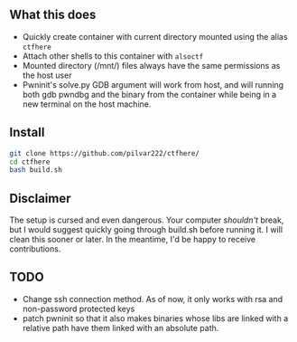 ## What this does
* Quickly create container with current directory mounted using the alias `ctfhere`
* Attach other shells to this container with `alsoctf`
* Mounted directory (/mnt/) files always have the same permissions as the host user
* Pwninit's solve.py GDB argument will work from host, and will running both gdb pwndbg and the binary from the container while being in a new terminal on the host machine.

## Install
```bash
git clone https://github.com/pilvar222/ctfhere/
cd ctfhere
bash build.sh
```

## Disclaimer

The setup is cursed and even dangerous. Your computer *shouldn't* break, but I would suggest quickly going through build.sh before running it. I will clean this sooner or later. In the meantime, I'd be happy to receive contributions.

## TODO

* Change ssh connection method. As of now, it only works with rsa and non-password protected keys
* patch pwninit so that it also makes binaries whose libs are linked with a relative path have them linked with an absolute path.

